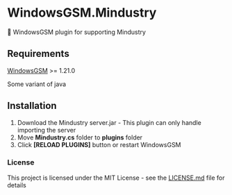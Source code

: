 # WindowsGSM.Mindustry
🧩 WindowsGSM plugin for supporting Mindustry

## Requirements
[WindowsGSM](https://github.com/WindowsGSM/WindowsGSM) >= 1.21.0

Some variant of java



## Installation
1. Download the Mindustry server.jar - This plugin can only handle importing the server
1. Move **Mindustry.cs** folder to **plugins** folder
1. Click **[RELOAD PLUGINS]** button or restart WindowsGSM

### License
This project is licensed under the MIT License - see the [LICENSE.md](https://github.com/BattlefieldDuck/WindowsGSM.ARMA3/blob/master/LICENSE) file for details
